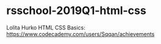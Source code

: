 # rsschool-2019Q1-html-css
Lolita Hurko 
HTML CSS Basics: https://www.codecademy.com/users/Sqqan/achievements